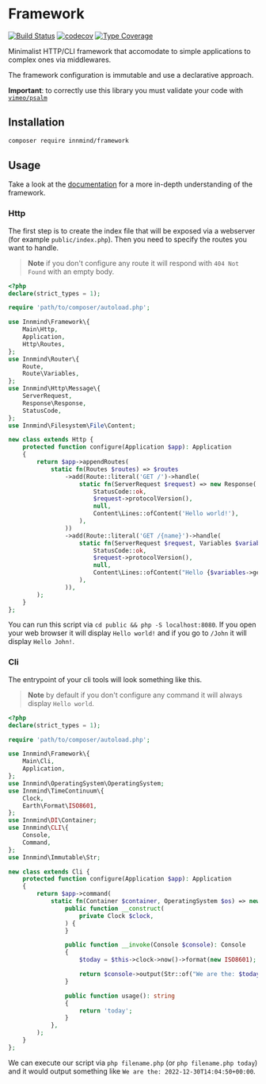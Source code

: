 # Framework

[![Build Status](https://github.com/Innmind/Framework/workflows/CI/badge.svg?branch=main)](https://github.com/Innmind/Framework/actions?query=workflow%3ACI)
[![codecov](https://codecov.io/gh/Innmind/Framework/branch/develop/graph/badge.svg)](https://codecov.io/gh/Innmind/Framework)
[![Type Coverage](https://shepherd.dev/github/Innmind/Framework/coverage.svg)](https://shepherd.dev/github/Innmind/Framework)

Minimalist HTTP/CLI framework that accomodate to simple applications to complex ones via middlewares.

The framework configuration is immutable and use a declarative approach.

**Important**: to correctly use this library you must validate your code with [`vimeo/psalm`](https://packagist.org/packages/vimeo/psalm)

## Installation

```sh
composer require innmind/framework
```

## Usage

Take a look at the [documentation](docs/) for a more in-depth understanding of the framework.

### Http

The first step is to create the index file that will be exposed via a webserver (for example `public/index.php`). Then you need to specify the routes you want to handle.

> **Note** if you don't configure any route it will respond with `404 Not Found` with an empty body.

```php
<?php
declare(strict_types = 1);

require 'path/to/composer/autoload.php';

use Innmind\Framework\{
    Main\Http,
    Application,
    Http\Routes,
};
use Innmind\Router\{
    Route,
    Route\Variables,
};
use Innmind\Http\Message\{
    ServerRequest,
    Response\Response,
    StatusCode,
};
use Innmind\Filesystem\File\Content;

new class extends Http {
    protected function configure(Application $app): Application
    {
        return $app->appendRoutes(
            static fn(Routes $routes) => $routes
                ->add(Route::literal('GET /')->handle(
                    static fn(ServerRequest $request) => new Response(
                        StatusCode::ok,
                        $request->protocolVersion(),
                        null,
                        Content\Lines::ofContent('Hello world!'),
                    ),
                ))
                ->add(Route::literal('GET /{name}')->handle(
                    static fn(ServerRequest $request, Variables $variables) => new Response(
                        StatusCode::ok,
                        $request->protocolVersion(),
                        null,
                        Content\Lines::ofContent("Hello {$variables->get('name')}!"),
                    ),
                )),
        );
    }
};
```

You can run this script via `cd public && php -S localhost:8080`. If you open your web browser it will display `Hello world!` and if you go to `/John` it will display `Hello John!`.

### Cli

The entrypoint of your cli tools will look something like this.

> **Note** by default if you don't configure any command it will always display `Hello world`.

```php
<?php
declare(strict_types = 1);

require 'path/to/composer/autoload.php';

use Innmind\Framework\{
    Main\Cli,
    Application,
};
use Innmind\OperatingSystem\OperatingSystem;
use Innmind\TimeContinuum\{
    Clock,
    Earth\Format\ISO8601,
};
use Innmind\DI\Container;
use Innmind\CLI\{
    Console,
    Command,
};
use Innmind\Immutable\Str;

new class extends Cli {
    protected function configure(Application $app): Application
    {
        return $app->command(
            static fn(Container $container, OperatingSystem $os) => new class($os->clock()) implements Command {
                public function __construct(
                    private Clock $clock,
                ) {
                }

                public function __invoke(Console $console): Console
                {
                    $today = $this->clock->now()->format(new ISO8601);

                    return $console->output(Str::of("We are the: $today\n"));
                }

                public function usage(): string
                {
                    return 'today';
                }
            },
        );
    }
};
```

We can execute our script via `php filename.php` (or `php filename.php today`) and it would output something like `We are the: 2022-12-30T14:04:50+00:00`.

